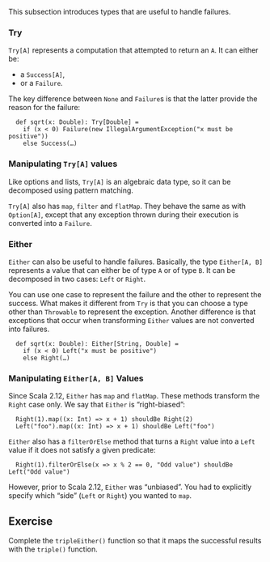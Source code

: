 

This subsection introduces types that are useful to handle failures.

### Try

`Try[A]` represents a computation that attempted to return an `A`. It can
either be:
 - a `Success[A]`,
 - or a `Failure`.

The key difference between `None` and `Failure`s is that the latter provide
the reason for the failure:

      def sqrt(x: Double): Try[Double] =
        if (x < 0) Failure(new IllegalArgumentException("x must be positive"))
        else Success(…)

### Manipulating `Try[A]` values

Like options and lists, `Try[A]` is an algebraic data type, so it can
be decomposed using pattern matching.

`Try[A]` also has `map`, `filter` and `flatMap`. They behave the same
as with `Option[A]`, except that any exception thrown
during their execution is converted into a `Failure`.

### Either

`Either` can also be useful to handle failures. Basically, the type
`Either[A, B]` represents a value that can either be of type `A` or
of type `B`. It can be decomposed in two cases: `Left` or `Right`.

You can use one case to represent the failure and the other to represent
the success. What makes it different from `Try` is that you can choose a
type other than `Throwable` to represent the exception. Another difference
is that exceptions that occur when transforming `Either` values are
not converted into failures.

      def sqrt(x: Double): Either[String, Double] =
        if (x < 0) Left("x must be positive")
        else Right(…)

### Manipulating `Either[A, B]` Values

Since Scala 2.12, `Either` has `map` and `flatMap`. These methods
transform the `Right` case only. We say that `Either` is “right-biased”:

      Right(1).map((x: Int) => x + 1) shouldBe Right(2)
      Left("foo").map((x: Int) => x + 1) shouldBe Left("foo")

`Either` also has a `filterOrElse` method that turns a `Right` value
into a `Left` value if it does not satisfy a given predicate:

      Right(1).filterOrElse(x => x % 2 == 0, "Odd value") shouldBe Left("Odd value")

However, prior to Scala 2.12, `Either` was “unbiased”. You had to explicitly
specify which “side” (`Left` or `Right`) you wanted to `map`.

## Exercise

Complete the ```tripleEither()``` function so that it maps the successful results with the ```triple()``` function.